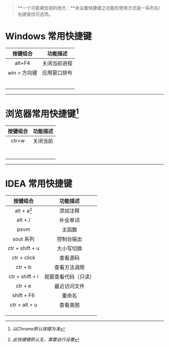> **一个可能被忽视的地方：**未设置快捷键之功能的使用方式是一系列左/右键查找可选项。

# Windows 常用快捷键

|   按键组合   |   功能描述   |
| :----------: | :----------: |
|    alt+F4    | 关闭当前进程 |
| win + 方向键 | 应用窗口排布 |
|              |              |
|              |              |
|              |              |
|              |              |
|              |              |
|              |              |



-------------------------------------------------------------------------------------------------------
# 浏览器常用快捷键[^1]

| 按键组合 | 功能描述 |
| :------: | :------: |
|  ctr+w   | 关闭当前 |
|          |          |
|          |          |
|          |          |
|          |          |
|          |          |
|          |          |
|          |          |

[^1]:*以Chrome默认按键为准*


-------------------------------------------------------------------------------------------------------
#  IDEA 常用快捷键

|    按键组合     |       功能描述       |
| :-------------: | :------------------: |
|   alt + a[^*]   |       添加注释       |
|     alt + /     |       补全单词       |
|      psvm       |        主函数        |
|    sout 系列    |      控制台输出      |
| ctr + shift + u |      大小写切换      |
|   ctr + click   |       查看源码       |
|     ctr + b     |     查看方法调用     |
| ctr + shift + i | 视窗查看代码（只读） |
|     ctr + e     |     最近访问文件     |
|   shift + F6    |        重命名        |
|  ctr + alt + u  |       查看类图       |
|                 |                      |
|                 |                      |
|                 |                      |

[^*]:*此快捷键默认无，需要自行设置*


